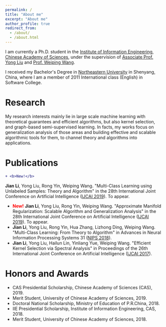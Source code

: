 ```yaml
---
permalink: /
title: "About me"
excerpt: "About me"
author_profile: true
redirect_from: 
  - /about/
  - /about.html
---
```


I am currently a Ph.D. student in the [Institute of Information Engineering](https://iie.ac.cn/), [Chinese Academy of Sciences](https://ucas.ac.cn/), under the supervision of [Associate Prof. Yong Liu](https://iie-liuyong.github.io) and [Prof. Weiping Wang](https://scholar.google.com/citations?user=dAJ23QEAAAAJ&hl=zh-CN).

I received my Bachelor's Degree in [Northeastern University](http://english.neu.edu.cn/) in Shenyang, China, where I am a member of 2011 International class (English) in Software College.

# Research
My research interests mainly lie in large scale machine learning with theoretical guarantees and efficient algorithms, but also kernel selection, and graph-based semi-supervised learning. 
In facts, my works focus on generalization analysis of those areas and building effective and scalable algorithmic tools for them, to channel theory and algorithms into applications.

# Publications
```diff
+ <b>New!</b>
```
**Jian Li**, Yong Liu, Rong Yin, Weiping Wang. "Multi-Class Learning using Unlabeled Samples: Theory and Algorithm" in the 28th International Joint Conference on Artificial Intelligence ([IJCAI 2019](https://ijcai19.org/)). To appear.
* <font color=red><b>New!</b></font> **Jian Li**, Yong Liu, Rong Yin, Weiping Wang. "Approximate Manifold Regularization: Scalable Algorithm and Generalization Analysis" in the 28th International Joint Conference on Artificial Intelligence ([IJCAI 2019](https://ijcai19.org/)). To appear.
* **Jian Li**, Yong Liu, Rong Yin, Hua Zhang, Lizhong Ding, Weiping Wang. "Multi-Class Learning: From Theory to Algorithm" in Advances in Neural Information Processing Systems 31 ([NIPS 2018](https://nips.cc/Conferences/2018)).
* **Jian Li**, Yong Liu, Hailun Lin, Yinliang Yue, Weiping Wang. "Efficient Kernel Selection via Spectral Analysis" in Proceedings of the 26th International Joint Conference on Artificial Intelligence ([IJCAI 2017](https://www.ijcai-17.org/)).

# Honors and Awards
* CAS Presidential Scholarship, Chinese Academy of Sciences (CAS), 2019.
* Merit Student, University of Chinese Academy of Sciences, 2019.
* Doctoral National Scholarship, Ministry of Education of P.R.China, 2018.
* IIE Presidential Scholarship, Institute of Information Engineering, CAS, 2018.
* Merit Student, University of Chinese Academy of Sciences, 2018.

<!---Activity and Service--->
<!---Experience--->
